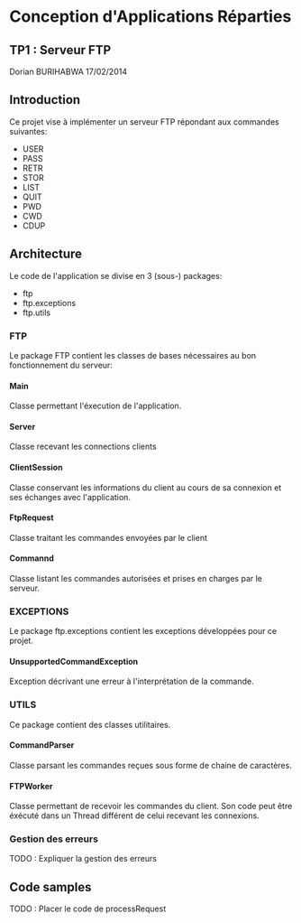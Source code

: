 #   Conception d'Applications Réparties
##  TP1 : Serveur FTP
Dorian BURIHABWA
17/02/2014

##  Introduction
Ce projet vise à implémenter un serveur FTP répondant aux commandes suivantes:
* USER
* PASS
* RETR
* STOR
* LIST
* QUIT
* PWD
* CWD
* CDUP

##  Architecture
Le code de l'application se divise en 3 (sous-) packages:
* ftp
* ftp.exceptions
* ftp.utils

### FTP
Le package FTP contient les classes de bases nécessaires au bon fonctionnement du serveur:
####    Main
Classe permettant l'éxecution de l'application.
####    Server
Classe recevant les connections clients
####    ClientSession
Classe conservant les informations du client au cours de sa connexion et ses échanges avec l'application.
####    FtpRequest
Classe traitant les commandes envoyées par le client
####    Commannd
Classe listant les commandes autorisées et prises en charges par le serveur.

### EXCEPTIONS
Le package ftp.exceptions contient les exceptions développées pour ce projet.
####    UnsupportedCommandException
Exception décrivant une erreur à l'interprétation de la commande.

### UTILS
Ce package contient des classes utilitaires.
####    CommandParser
Classe parsant les commandes reçues sous forme de chaine de caractères.
####    FTPWorker
Classe permettant de recevoir les commandes du client.
Son code peut être éxécuté dans un Thread différent de celui recevant les connexions.

### Gestion des erreurs
TODO : Expliquer la gestion des erreurs

## Code samples
TODO : Placer le code de processRequest  
